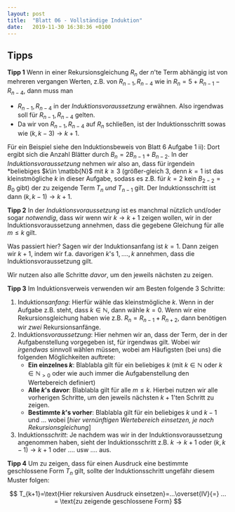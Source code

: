 ```yaml
---
layout: post
title:  "Blatt 06 - Vollständige Induktion"
date:   2019-11-30 16:38:36 +0100
---
```


<script type="text/x-mathjax-config">
    MathJax.Hub.Config({
      tex2jax: {
        inlineMath: [['$','$'], ['\\(','\\)']],
        processEscapes: true
      }
    });
    </script>
<script src="https://cdnjs.cloudflare.com/ajax/libs/mathjax/2.7.0/MathJax.js?config=TeX-AMS-MML_HTMLorMML" type="text/javascript"></script>

## Tipps

**Tipp 1** Wenn in einer Rekursionsgleichung $R_n$ der $n$'te Term abhängig ist von mehreren vergangen Werten, z.B. von $R_{n-1}, R_{n-4}$ wie in $R_n = 5 + R_{n-1} - R_{n-4}$, dann muss man 

* $R_{n-1}, R_{n-4}$ in der _Induktionsvoraussetzung_ erwähnen. Also irgendwas soll für $R_{n-1}, R_{n-4}$ gelten.
* Da wir von $R_{n-1}, R_{n-4}$ auf $R_n$ schließen, ist der Induktionsschritt sowas wie $(k, k-3) \rightarrow k+1$.

Für ein Beispiel siehe den Induktionsbeweis von Blatt 6 Aufgabe 1 ii): Dort ergibt sich die Anzahl Blätter durch $B_n = 2B_{n-1} + B_{n-2}$. In der _Induktionsvoraussetzung_ nehmen wir also an, dass für irgendein *beliebiges $k\in \matbb{N}$ mit $k\geq 3$ (größer-gleich 3, denn $k=1$ ist das kleinstmögliche $k$ in dieser Aufgabe, sodass es z.B. für $k=2$ kein $B_{2-2}=B_{0}$ gibt) der zu zeigende Term $T_n$ *und* $T_{n-1}$ gilt. Der Induktionsschritt ist dann $(k, k-1)\rightarrow k+1$.

**Tipp 2** In der _Induktionsvoraussetzung_ ist es manchmal nützlich und/oder sogar *notwendig*, dass wir wenn wir $k \rightarrow k+1$ zeigen wollen, wir in der Induktionsvoraussetzung annehmen, dass die gegebene Gleichung für alle $m\leq k$ gilt.

Was passiert hier? Sagen wir der Induktionsanfang ist $k=1$. Dann zeigen wir $k+1$, indem wir f.a. davorigen $k$'s $1, ...., k$ annehmen, dass die Induktionsvoraussetzung gilt. 

Wir nutzen also alle Schritte *davor*, um den jeweils nächsten zu zeigen.

**Tipp 3** Im Induktionsverweis verwenden wir am Besten folgende 3 Schritte: 

1. Induktions*anfang*: Hierfür wähle das kleinstmögliche $k$. Wenn in der Aufgabe z.B. steht, dass $k\in \mathbb{N}$, dann wähle $k=0$. Wenn wir eine Rekursionsgleichung haben wie z.B. $R_n = R_{n-1}+R_{n+2}$, dann benötigen wir *zwei* Rekursionsanfänge.
2. Induktions*voraussetzung*: Hier nehmen wir an, dass der Term, der in der Aufgabenstellung vorgegeben ist, für irgendwas gilt. Wobei wir *irgendwas* sinnvoll wählen müssen, wobei am Häufigsten (bei uns) die folgenden Möglichkeiten auftrete:
     * **Ein einzelnes $k$**: Blablabla gilt für ein beliebiges $k$ (mit $k \in \mathbb{N}$ oder $k\in \mathbb{N}_{>0}$ oder wie auch immer die Aufgabenstellung den Wertebereich definiert)
     * **Alle $k$'s davor**: Blablabla gilt für alle $m\leq k$. Hierbei nutzen wir alle vorherigen Schritte, um den jeweils nächsten $k+1$'ten Schritt zu zeigen.
     * **Bestimmte $k$'s vorher**: Blablabla gilt für ein beliebiges $k$ und $k-1$ und ... wobei [*hier vernünftigen Wertebereich einsetzen, je nach Rekursionsgleichung*]
3. Induktions*schritt*: Je nachdem was wir in der Induktionsvoraussetzung angenommen haben, sieht der Induktionsschritt z.B. $k \rightarrow k+1$ oder $(k, k-1)\rightarrow k+1$ oder .... usw .... aus.

**Tipp 4** Um zu zeigen, dass für einen Ausdruck eine bestimmte geschlossene Form $T_n$ gilt, sollte der Induktionsschritt ungefähr diesem Muster folgen:

$$
T_{k+1}=\text{Hier rekursiven Ausdruck einsetzen}=...\overset{IV}{=} ... = \text{zu zeigende geschlossene Form}
$$















